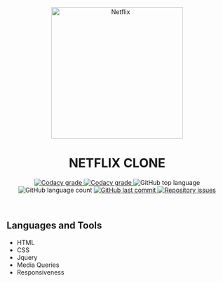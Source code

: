<!-- PROJECT LOGO AND TITLE-->
<div align='center'>
  <img
    src="https://assets.stickpng.com/images/580b57fcd9996e24bc43c529.png"
    alt="Netflix"
    width="300px"
  />
</div>

<h1 align="center">
    NETFLIX CLONE
</h1>

<!-- PROJECT SHIELDS -->
<p align="center">
  <a href="https://app.codacy.com/app/mesquita09/netflix_clone?utm_source=github.com&utm_medium=referral&utm_content=mesquita09/netflix_clone&utm_campaign=Badge_Grade_Dashboard">
    <img alt="Codacy grade" src="https://api.codacy.com/project/badge/Grade/d20792ff896d4ab2981307d37e88c19f">
  </a>

  <a href="https://travis-ci.org/dbader/node-datadog-metrics">
    <img alt="Codacy grade" src="https://img.shields.io/travis/dbader/node-datadog-metrics/master.svg?style=flat-square">
  </a>

  <img alt="GitHub top language" src="https://img.shields.io/github/languages/top/mesquita09/netflix_clone.svg">

  <img alt="GitHub language count" src="https://img.shields.io/github/languages/count/mesquita09/netflix_clone.svg">

  <a href="https://github.com/mesquita09/netflix_clone/commits/master">
    <img alt="GitHub last commit" src="https://img.shields.io/github/last-commit/mesquita09/netflix_clone.svg">
  </a>

  <a href="https://github.com/mesquita09/netflix_clone/issues">
    <img alt="Repository issues" src="https://img.shields.io/github/issues/mesquita09/netflix_clone.svg">
  </a>
</p>

<br />

<!-- PROJECT DESCRIPTION -->

## Languages and Tools

- HTML
- CSS
- Jquery
- Media Queries
- Responsiveness
